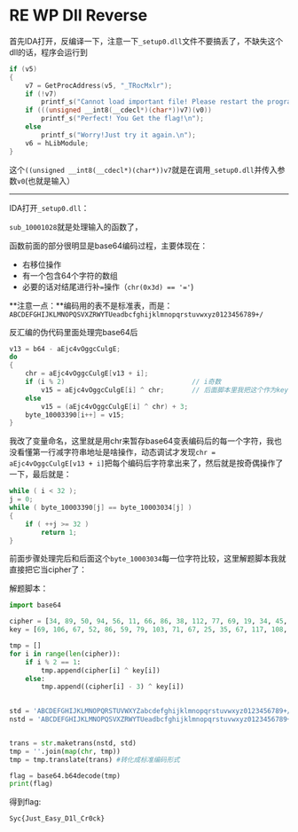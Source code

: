 # RE WP  Dll Reverse

首先IDA打开，反编译一下，注意一下`_setup0.dll`文件不要搞丢了，不缺失这个dll的话，程序会运行到

```c
if (v5)
{
	v7 = GetProcAddress(v5, "_TRocMxlr");
	if (!v7)
		printf_s("Cannot load important file! Please restart the program and check permission.\n");
	if (((unsigned __int8(__cdecl*)(char*))v7)(v0))
		printf_s("Perfect! You Get the flag!\n");
	else
		printf_s("Worry!Just try it again.\n");
	v6 = hLibModule;
}
```

这个`((unsigned __int8(__cdecl*)(char*))v7`就是在调用`_setup0.dll`并传入参数`v0`(也就是输入）

---

IDA打开`_setup0.dll`：

`sub_10001028`就是处理输入的函数了，

函数前面的部分很明显是base64编码过程，主要体现在：

* 右移位操作
* 有一个包含64个字符的数组
* 必要的话对结尾进行补`=`操作（`chr(0x3d) == '='`)

**注意一点：**编码用的表不是标准表，而是：`ABCDEFGHIJKLMNOPQSVXZRWYTUeadbcfghijklmnopqrstuvwxyz0123456789+/`

反汇编的伪代码里面处理完base64后

```c
v13 = b64 - aEjc4vOggcCulgE;
do
{
	chr = aEjc4vOggcCulgE[v13 + i];
	if (i % 2)                                // i奇数
		v15 = aEjc4vOggcCulgE[i] ^ chr;       // 后面脚本里我把这个作为key
	else
		v15 = (aEjc4vOggcCulgE[i] ^ chr) + 3;
	byte_10003390[i++] = v15;
}
```

我改了变量命名，这里就是用chr来暂存base64变表编码后的每一个字符，我也没看懂第一行减字符串地址是啥操作，动态调试才发现`chr = aEjc4vOggcCulgE[v13 + i]`把每个编码后字符拿出来了，然后就是按奇偶操作了一下，最后就是：

```c
while ( i < 32 );
j = 0;
while ( byte_10003390[j] == byte_10003034[j] )
{
    if ( ++j >= 32 )
        return 1;
}
```

前面步骤处理完后和后面这个`byte_10003034`每一位字符比较，这里解题脚本我就直接把它当cipher了：

解题脚本：

```python
import base64

cipher = [34, 89, 50, 94, 56, 11, 66, 86, 38, 112, 77, 69, 19, 34, 45, 29, 91, 55, 112, 3, 18, 96, 124, 54, 7, 83, 3, 83, 79, 120, 86, 38]
key = [69, 106, 67, 52, 86, 59, 79, 103, 71, 67, 25, 35, 67, 117, 108, 103, 59, 101, 84, 70, 66, 55, 1, 80, 85, 96, 73, 36, 24, 74, 39, 31, 9, 29, 74, 0] #内存中有挺多位的，实际上这里只要用32个就行

tmp = []
for i in range(len(cipher)):
    if i % 2 == 1:
        tmp.append(cipher[i] ^ key[i])
    else:
        tmp.append((cipher[i] - 3) ^ key[i])
        

std = 'ABCDEFGHIJKLMNOPQRSTUVWXYZabcdefghijklmnopqrstuvwxyz0123456789+/'
nstd = 'ABCDEFGHIJKLMNOPQSVXZRWYTUeadbcfghijklmnopqrstuvwxyz0123456789+/' #非标准表


trans = str.maketrans(nstd, std)
tmp = ''.join(map(chr, tmp))
tmp = tmp.translate(trans) #转化成标准编码形式

flag = base64.b64decode(tmp)
print(flag)
```

得到flag:

`Syc{Just_Easy_D1l_Cr0ck}`